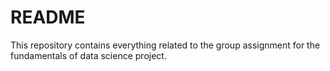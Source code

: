 # README
This repository contains everything related to the group assignment for the fundamentals of data science project.

